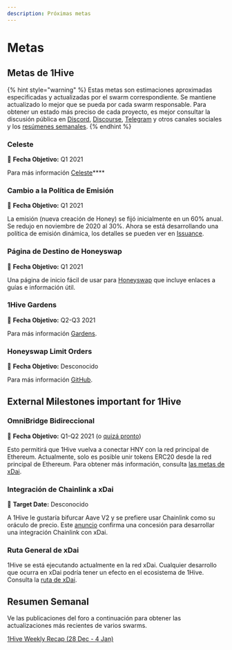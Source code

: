 ```yaml
---
description: Próximas metas
---
```


# Metas

## Metas de 1Hive

{% hint style="warning" %}
Estas metas son estimaciones aproximadas especificadas y actualizadas por el swarm correspondiente. Se mantiene actualizado lo mejor que se pueda por cada swarm responsable. Para obtener un estado más preciso de cada proyecto, es mejor consultar la discusión pública en [Discord](https://discord.com/invite/P4rRDUKTAU), [Discourse](https://forum.1hive.org), [Telegram](https://t.me/honeyswapDEX) y otros canales sociales y los [resúmenes semanales](metas.md#resumen-semanal).&#x20;
{% endhint %}

### **Celeste**

:dart: **Fecha Objetivo:** Q1 2021

Para más información [Celeste](celeste.md)****

### **Cambio a la Política de Emisión**

:dart: **Fecha Objetivo:** Q1 2021

La emisión (nueva creación de Honey) se fijó inicialmente en un 60% anual. Se redujo en noviembre de 2020 al 30%. Ahora se está desarrollando una política de emisión dinámica, los detalles se pueden ver en [Issuance](honey/mejoras-planificadas.md#politica-de-emision-dinamica).

### **Página de Destino de Honeyswap**

:dart: **Fecha Objetivo:** Q1 2021

Una página de inicio fácil de usar para [Honeyswap](honeyswap/) que incluye enlaces a guías e información útil.&#x20;

### 1Hive Gardens

:dart: **Fecha Objetivo:** Q2-Q3 2021

Para más información [Gardens](gardens.md).

### **Honeyswap Limit Orders**

:dart: **Fecha Objetivo:** Desconocido

Para más información [GitHub](https://github.com/1Hive/honeyswap-limit-order-contracts).

## External Milestones important for 1Hive

### OmniBridge Bidireccional

:dart: **Fecha Objetivo:** Q1-Q2 2021 (o [quizá pronto](https://forum.1hive.org/t/easy-hny-xdai-mainnet-bridge-idea/1436/12))

Esto permitirá que 1Hive vuelva a conectar HNY con la red principal de Ethereum. Actualmente, solo es posible unir tokens ERC20 desde la red principal de Ethereum. Para obtener más información, consulta [las metas de xDai](https://www.xdaichain.com/about-xdai/roadmap#omnibridge-phase-2).

### Integración de Chainlink a xDai

:dart: **Target Date:** Desconocido

A 1Hive le gustaría bifurcar Aave V2 y se prefiere usar Chainlink como su oráculo de precio. Este [anuncio](https://blog.chain.link/protofire-receives-a-chainlink-community-grant-for-an-integration-with-xdai/) confirma una concesión para desarrollar una integración Chainlink con xDai.&#x20;

### Ruta General de xDai&#x20;

1Hive se está ejecutando actualmente en la red xDai. Cualquier desarrollo que ocurra en xDai podría tener un efecto en el ecosistema de 1Hive. Consulta la [ruta de xDai](https://www.xdaichain.com/about-xdai/roadmap).

## Resumen Semanal

Ve las publicaciones del foro a continuación para obtener las actualizaciones más recientes de varios swarms.&#x20;

[1Hive Weekly Recap (28 Dec - 4 Jan)](https://forum.1hive.org/t/1hive-weekly-recap-cw-52-28-dec-4-jan/1765)&#x20;
